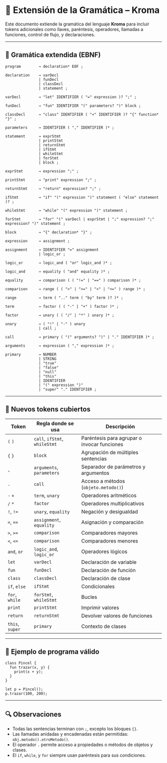 # 📘 Extensión de la Gramática – Kroma

Este documento extiende la gramática del lenguaje **Kroma** para incluir tokens adicionales como llaves, paréntesis, operadores, llamadas a funciones, control de flujo, y declaraciones.

---

## 🧱 Gramática extendida (EBNF)

```ebnf
program        → declaration* EOF ;

declaration    → varDecl
               | funDecl
               | classDecl
               | statement ;

varDecl        → "let" IDENTIFIER ( "=" expression )? ";" ;

funDecl        → "fun" IDENTIFIER "(" parameters? ")" block ;

classDecl      → "class" IDENTIFIER ( "<" IDENTIFIER )? "{" function* "}" ;

parameters     → IDENTIFIER ( "," IDENTIFIER )* ;

statement      → exprStmt
               | printStmt
               | returnStmt
               | ifStmt
               | whileStmt
               | forStmt
               | block ;

exprStmt       → expression ";" ;

printStmt      → "print" expression ";" ;

returnStmt     → "return" expression? ";" ;

ifStmt         → "if" "(" expression ")" statement ( "else" statement )? ;

whileStmt      → "while" "(" expression ")" statement ;

forStmt        → "for" "(" varDecl | exprStmt | ";" expression? ";" expression? ")" statement ;

block          → "{" declaration* "}" ;

expression     → assignment ;

assignment     → IDENTIFIER "=" assignment
               | logic_or ;

logic_or       → logic_and ( "or" logic_and )* ;

logic_and      → equality ( "and" equality )* ;

equality       → comparison ( ( "!=" | "==" ) comparison )* ;

comparison     → range ( ( ">" | ">=" | "<" | "<=" ) range )* ;

range          → term ( ".." term ( "by" term )? )* ;

term           → factor ( ( "-" | "+" ) factor )* ;

factor         → unary ( ( "/" | "*" ) unary )* ;

unary          → ( "!" | "-" ) unary
               | call ;

call           → primary ( "(" arguments? ")" | "." IDENTIFIER )* ;

arguments      → expression ( "," expression )* ;

primary        → NUMBER
               | STRING
               | "true"
               | "false"
               | "null"
               | "this"
               | IDENTIFIER
               | "(" expression ")"
               | "super" "." IDENTIFIER ;
```

---

## 📌 Nuevos tokens cubiertos

| Token           | Regla donde se usa            | Descripción                                 |
| --------------- | ----------------------------- | ------------------------------------------- |
| `(` `)`         | `call`, `ifStmt`, `whileStmt` | Paréntesis para agrupar o invocar funciones |
| `{` `}`         | `block`                       | Agrupación de múltiples sentencias          |
| `,`             | `arguments`, `parameters`     | Separador de parámetros y argumentos        |
| `.`             | `call`                        | Acceso a métodos (`objeto.metodo()`)        |
| `-` `+`         | `term`, `unary`               | Operadores aritméticos                      |
| `/` `*`         | `factor`                      | Operadores multiplicativos                  |
| `!`, `!=`       | `unary`, `equality`           | Negación y desigualdad                      |
| `=`, `==`       | `assignment`, `equality`      | Asignación y comparación                    |
| `>`, `>=`       | `comparison`                  | Comparadores mayores                        |
| `<`, `<=`       | `comparison`                  | Comparadores menores                        |
| `and`, `or`     | `logic_and`, `logic_or`       | Operadores lógicos                          |
| `let`           | `varDecl`                     | Declaración de variable                     |
| `fun`           | `funDecl`                     | Declaración de función                      |
| `class`         | `classDecl`                   | Declaración de clase                        |
| `if`, `else`    | `ifStmt`                      | Condicionales                               |
| `for`, `while`  | `forStmt`, `whileStmt`        | Bucles                                      |
| `print`         | `printStmt`                   | Imprimir valores                            |
| `return`        | `returnStmt`                  | Devolver valores de funciones               |
| `this`, `super` | `primary`                     | Contexto de clases                          |

---

## 🧪 Ejemplo de programa válido

```kroma
class Pincel {
  fun trazar(x, y) {
    print(x + y);
  }
}

let p = Pincel();
p.trazar(100, 200);
```

---

## 🔍 Observaciones

- Todas las sentencias terminan con `;`, excepto los bloques `{}`.
- Las llamadas anidadas y encadenadas están permitidas: `obj.metodo().otroMetodo()`.
- El operador `.` permite acceso a propiedades o métodos de objetos y clases.
- El `if`, `while`, y `for` siempre usan paréntesis para sus condiciones.
